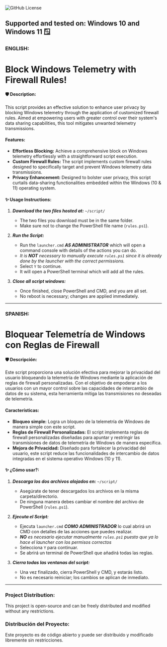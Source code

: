 <img alt="GitHub License" src="https://img.shields.io/github/license/emiraleph/Block-Windows-Telemery-With-Firewall"> 

## Supported and tested on: Windows 10 and Windows 11 🪟

### ENGLISH:

# Block Windows Telemetry with Firewall Rules!

#### 🛡️ Description:
This script provides an effective solution to enhance user privacy by blocking Windows telemetry through the application of customized firewall rules. Aimed at empowering users with greater control over their system's data sharing capabilities, this tool mitigates unwanted telemetry transmissions.

#### Features:
- **Effortless Blocking:** Achieve a comprehensive block on Windows telemetry effortlessly with a straightforward script execution.
- **Custom Firewall Rules:** The script implements custom firewall rules designed to specifically target and prevent Windows telemetry data transmissions.
- **Privacy Enhancement:** Designed to bolster user privacy, this script curtails data-sharing functionalities embedded within the Windows (10 & 11) operating system.

#### ✨ Usage Instructions:

1. **_Download the two files hosted at:_** `~/script/`
   - The two files you download must be in the same folder.
   - Make sure not to change the PowerShell file name (`rules.ps1`).

2. **_Run the Script:_**
   - Run the `launcher.cmd` **_AS ADMINISTRATOR_** which will open a command console with details of the actions you can do.
   - _It is **NOT** necessary to manually execute `rules.ps1` since it is already done by the launcher with the correct permissions._
   - Select `Y` to continue.
   - It will open a PowerShell terminal which will add all the rules.

3. **_Close all script windows:_**
   - Once finished, close PowerShell and CMD, and you are all set.
   - No reboot is necessary; changes are applied immediately.

---

### SPANISH:

# Bloquear Telemetría de Windows con Reglas de Firewall

#### 🛡️ Descripción:
Este script proporciona una solución efectiva para mejorar la privacidad del usuario bloqueando la telemetría de Windows mediante la aplicación de reglas de firewall personalizadas. Con el objetivo de empoderar a los usuarios con un mayor control sobre las capacidades de intercambio de datos de su sistema, esta herramienta mitiga las transmisiones no deseadas de telemetría.

#### Características:
- **Bloqueo simple:** Logra un bloqueo de la telemetría de Windows de manera simple con este script.
- **Reglas de Firewall Personalizadas:** El script implementa reglas de firewall personalizadas diseñadas para apuntar y restringir las transmisiones de datos de telemetría de Windows de manera específica.
- **Mejora de Privacidad:** Diseñado para fortalecer la privacidad del usuario, este script reduce las funcionalidades de intercambio de datos integradas en el sistema operativo Windows (10 y 11).

#### ✨ ¿Cómo usar?:

1. **_Descarga los dos archivos alojados en:_** `~/script/`
   - Asegúrate de tener descargados los archivos en la misma carpeta/directorio.
   - De ninguna manera debes cambiar el nombre del archivo de PowerShell (`rules.ps1`).

2. **_Ejecuta el Script:_**
   - Ejecuta `launcher.cmd` **_COMO ADMINISTRADOR_** lo cual abrirá un CMD con detalles de las acciones que puedes realizar.
   - _**NO** es necesario ejecutar manualmente `rules.ps1` puesto que ya lo hace el launcher con los permisos correctos_
   - Selecciona `Y` para continuar.
   - Se abrirá un terminal de PowerShell que añadirá todas las reglas.

3. **_Cierra todas las ventanas del script:_**
   - Una vez finalizado, cierra PowerShell y CMD, y estarás listo.
   - No es necesario reiniciar; los cambios se aplican de inmediato.

---

<h3>Project Distribution:</h3> This project is open-source and can be freely distributed and modified without any restrictions.
<h3>Distribución del Proyecto:</h3> Este proyecto es de código abierto y puede ser distribuido y modificado libremente sin restricciones.
